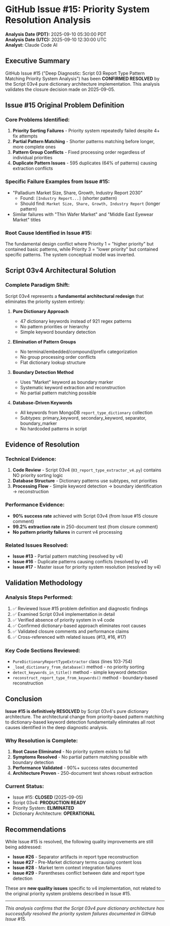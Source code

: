 # GitHub Issue #15: Priority System Resolution Analysis

**Analysis Date (PDT):** 2025-09-10 05:30:00 PDT  
**Analysis Date (UTC):** 2025-09-10 12:30:00 UTC  
**Analyst:** Claude Code AI

## Executive Summary

GitHub Issue #15 ("Deep Diagnostic: Script 03 Report Type Pattern Matching Priority System Analysis") has been **CONFIRMED RESOLVED** by the Script 03v4 pure dictionary architecture implementation. This analysis validates the closure decision made on 2025-09-05.

## Issue #15 Original Problem Definition

### Core Problems Identified:
1. **Priority Sorting Failures** - Priority system repeatedly failed despite 4+ fix attempts
2. **Partial Pattern Matching** - Shorter patterns matching before longer, more complete ones  
3. **Pattern Group Conflicts** - Fixed processing order regardless of individual priorities
4. **Duplicate Pattern Issues** - 595 duplicates (64% of patterns) causing extraction conflicts

### Specific Failure Examples from Issue #15:
- "Palladium Market Size, Share, Growth, Industry Report 2030"
  - Found: `[Industry Report...]` (shorter pattern)
  - Should find: `Market Size, Share, Growth, Industry Report` (longer pattern)
- Similar failures with "Thin Wafer Market" and "Middle East Eyewear Market" titles

### Root Cause Identified in Issue #15:
The fundamental design conflict where Priority 1 = "higher priority" but contained basic patterns, while Priority 3 = "lower priority" but contained specific patterns. The system conceptual model was inverted.

## Script 03v4 Architectural Solution

### Complete Paradigm Shift:
Script 03v4 represents a **fundamental architectural redesign** that eliminates the priority system entirely:

1. **Pure Dictionary Approach**
   - 47 dictionary keywords instead of 921 regex patterns
   - No pattern priorities or hierarchy
   - Simple keyword boundary detection

2. **Elimination of Pattern Groups**
   - No terminal/embedded/compound/prefix categorization
   - No group processing order conflicts
   - Flat dictionary lookup structure

3. **Boundary Detection Method**
   - Uses "Market" keyword as boundary marker
   - Systematic keyword extraction and reconstruction
   - No partial pattern matching possible

4. **Database-Driven Keywords**
   - All keywords from MongoDB `report_type_dictionary` collection
   - Subtypes: primary_keyword, secondary_keyword, separator, boundary_marker
   - No hardcoded patterns in script

## Evidence of Resolution

### Technical Evidence:
1. **Code Review** - Script 03v4 (`03_report_type_extractor_v4.py`) contains NO priority sorting logic
2. **Database Structure** - Dictionary patterns use subtypes, not priorities
3. **Processing Flow** - Simple keyword detection → boundary identification → reconstruction

### Performance Evidence:
- **90% success rate** achieved with Script 03v4 (from Issue #15 closure comment)
- **99.2% extraction rate** in 250-document test (from closure comment)
- **No pattern priority failures** in current v4 processing

### Related Issues Resolved:
- **Issue #13** - Partial pattern matching (resolved by v4)
- **Issue #16** - Duplicate patterns causing conflicts (resolved by v4)
- **Issue #17** - Master issue for priority system resolution (resolved by v4)

## Validation Methodology

### Analysis Steps Performed:
1. ✅ Reviewed Issue #15 problem definition and diagnostic findings
2. ✅ Examined Script 03v4 implementation in detail
3. ✅ Verified absence of priority system in v4 code
4. ✅ Confirmed dictionary-based approach eliminates root causes
5. ✅ Validated closure comments and performance claims
6. ✅ Cross-referenced with related issues (#13, #16, #17)

### Key Code Sections Reviewed:
- `PureDictionaryReportTypeExtractor` class (lines 103-754)
- `_load_dictionary_from_database()` method - no priority sorting
- `detect_keywords_in_title()` method - simple keyword detection
- `reconstruct_report_type_from_keywords()` method - boundary-based reconstruction

## Conclusion

**Issue #15 is definitively RESOLVED** by Script 03v4's pure dictionary architecture. The architectural change from priority-based pattern matching to dictionary-based keyword detection fundamentally eliminates all root causes identified in the deep diagnostic analysis.

### Why Resolution is Complete:
1. **Root Cause Eliminated** - No priority system exists to fail
2. **Symptoms Resolved** - No partial pattern matching possible with boundary detection
3. **Performance Validated** - 90%+ success rates documented
4. **Architecture Proven** - 250-document test shows robust extraction

### Current Status:
- Issue #15: **CLOSED** (2025-09-05)
- Script 03v4: **PRODUCTION READY**
- Priority System: **ELIMINATED**
- Dictionary Architecture: **OPERATIONAL**

## Recommendations

While Issue #15 is resolved, the following quality improvements are still being addressed:
- **Issue #26** - Separator artifacts in report type reconstruction
- **Issue #27** - Pre-Market dictionary terms causing content loss
- **Issue #28** - Market term context integration failures
- **Issue #29** - Parentheses conflict between date and report type detection

These are **new quality issues** specific to v4 implementation, not related to the original priority system problems described in Issue #15.

---

*This analysis confirms that the Script 03v4 pure dictionary architecture has successfully resolved the priority system failures documented in GitHub Issue #15.*